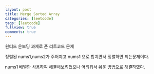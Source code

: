 ```yaml
---
layout: post
title: Merge Sorted Array
categories: [leetcode]
tags: [leetcode]
fullview: true
comments: true
---
```



원티드 온보딩 과제로 푼 리트코드 문제<br>

정렬된 nums1,nums2가 주어지고 nums1 으로 합치면서 정렬하면 되는문제이다.<br>

nums1 배열만 사용하여 해결해보려했으나 어려워서 쉬운 방법으로 해결하였다.<br>